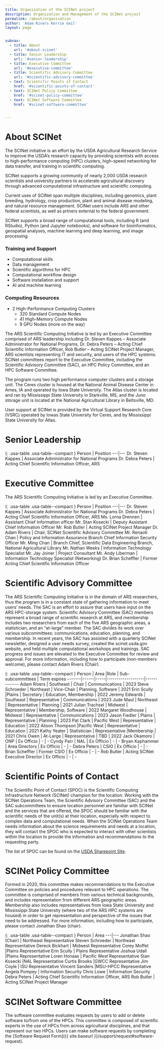 ```yaml
---
title: Organization of the SCINet project
description: Organization and Management of the SCINet project
permalink: /about/organization
author: 'Adam Rivers Kerrie Geil'
layout: page


subnav:
  - title: About
    url: '#about-scinet'
  - title: Senior Leadership
    url: '#senior-leadership'
  - title: Executive Committee
    url: '#executive-committee'
  - title: Scientific Advisory Committee
    url: '#scientific-advisory-committee'
  - text: Scientific Points of Contact
    href: '#scientific-points-of-contact'
  - text: SCINet Policy Committee
    href: '#scinet-policy-committee'
  - text: SCINet Software Committee
    href: '#scinet-software-committee'


---
```



# About SCINet
The SCINet initiative is an effort by the USDA Agricultural Research Service to improve the USDA’s research capacity by providing scientists with access to high-performance computing (HPC) clusters, high-speed networking for data transfer, and training in scientific computing.

SCINet supports a growing community of nearly 2,000 USDA research scientists and university partners to accelerate agricultural discovery through advanced computational infrastructure and scientific computing. 

Current uses of SCINet span multiple disciplines, including genomics, plant breeding, hydrology, crop production, plant and animal disease modeling, and natural resource management. SCINet users include ARS and other federal scientists, as well as prtners external to the federal government.

SCINet supports a broad range of computational tools, including R (and RStudio), Python (and Jupyter notebooks), and software for bioinformatics, geospatial analyses, machine learning and deep learning, and image processing.

<div class="grid-row grid-gap">
<div class="desktop:grid-col-auto">
<h3>Training and Support</h3>
<ul>
  <li>​Computational skills​</li>
  <li>Data management​</li>
  <li>Scientific algorithms for HPC​</li>
  <li>Computational workflow design</li>
  <li>Software installation and support​</li>
  <li>AI and machine learning</li>
</ul>
</div>
<div class="desktop:grid-col">
<h3>Computing Resources</h3>
<ul>
  <li>2 High-Performance Computing Clusters
    <ul>
      <li>320 Standard Compute Nodes</li>
      <li>41 High-Memory Compute Nodes</li>
      <li>9 GPU Nodes (more on the way)</li>
    </ul>
  </li>
</ul>
</div>
</div>

The ARS Scientific Computing Initiative is led by an Executive Committee comprised of ARS leadership including Dr. Steven Kappes – Associate Administrator for National Programs,  Dr. Debra Peters – Acting Chief Scientific Information Officer, Rob Butler – Acting SCINet Project Manager, ARS scientists representing IT and security, and users of the HPC systems. SCINet committees report to the Executive Committee, including the Scientific Advisory Committee (SAC), an HPC Policy Committee, and an HPC Software Committee.

The program runs two high performance computer clusters and a storage unit.  The Ceres cluster is housed at the National Animal Disease Center in Ames, IA and operated by Iowa State University. The Atlas cluster is located and ran by Mississippi State University in Starkville, MS, and the Juno storage unit is located at the National Agricultural Library in Beltsville, MD. 

User support at SCINet is provided by the  Virtual Support Research Core (VSRC) operated by Iowas State University for Ceres, and by Mississippi State University for Atlas.

# Senior Leadership

{: .usa-table .usa-table--compact }
Person | Position
---|---
Dr. Steven Kappes | Associate Administrator for National Programs
Dr. Debra Peters | Acting Chief Scientific Information Officer, ARS

# Executive Committee

The ARS Scientific Computing Initiative is led by an Executive Committee.

{: .usa-table .usa-table--compact }
Person | Position
---|---
Dr. Steven Kappes | Associate Administrator for National Programs
Dr. Debra Peters | Acting Chief Scientific Information Officer, ARS
Ms. Lorna Drennen | Assistant Chief Information officer
Mr. Stan Kosecki | Deputy Assistant Chief Information Officer
Mr. Rob Butler | Acting SCINet Project Manager
Dr. Adam Rivers | Chair, SCINet Scientific Advisory Committee
Mr. Renaoti Chan | Policy and Information Assurance Branch Chief Information Security Officer
Mr. Ming Chan |  Branch Chief, Scientific Data Engineering Branch, National Agricultural Library
Mr. Nathan Weeks | Information Technology Specialist
Mr. Jay Joiner | Project Consultant
Mr. Andy Liberman | Information Technology Specialist (Networking)
Dr. Brian Scheffler | Former Acting Chief Scientific Information Officer



# Scientific Advisory Committee

The ARS Scientific Computing Initiative is in the domain of ARS researchers, thus the program is in a constant state of gathering information to meet users’ needs. The SAC is an effort to assure that users have input on the ARS HPC-storage system. Scientific Advisory Committee (SAC) members represent a broad range of scientific research at ARS, and membership includes two researchers from each of the five ARS geographic areas, a statistician, and an “at-large” member. The SAC divides its work over various subcommittees: communications, education, planning, and membership. In recent years, the SAC has assisted with a quarterly SCINet newsletter, designed a user needs survey, created the scinet.usda.gov website, and held multiple computational workshops and trainings. SAC progress and issues are elevated to the Executive Committee for review and approval. For more information, including how to participate (non-members welcome), please contact Adam Rivers (Chair).

<div class="usa-table-container--scrollable" tabindex="0" markdown="block">

{: .usa-table .usa-table--compact }
Person | Area |Role | Sub-subcommittees | Term expires
-------|------|-----|-------------------|-------------
Adam Rivers | Southeast | Chair | Communications | 2023
Steve Schroeder | Northeast | Vice-Chair | Planning, Software | 2021
Erin Scully |Plains | Secretary | Education, Membership | 2022
Jeremy Edwards | Southeast | Representative | Communications | 2023
Jude Maul | Northeast | Representative | Planning | 2021
Julian Trachsel | Midwest | Representative | Membership, Software | 2022
Margaret Woodhouse | Midwest | Representative | Communications | 2023
Jason Fiedler | Plains | Representative | Planning | 2023
Pat Clark | Pacific West | Representative | Education | 2022
Alison Thompson |Pacific West | Representative | Education | 2021
Kathy Yeater | Statistician | Representative |Membership | 2021
Chris Owen | At-Large | Representative | TBD | 2022
Jack Okamoro | ONP | Ex Officio | - | -
Cyndy Parr | NAL | Ex Officio | - | -
Bryan Kaphammer | Area Directors | Ex Officio | - | -
Debra Peters | CSIO | Ex Officio | - | -
Brian Scheffler | Former CSIO | Ex Officio | - | -
Rob Butler | Acting SCINet<br>Executive Director | Ex Officio | - | -

</div>

# Scientific Points of Contact

The Scientific Point of Contact (SPOC) is the Scientific Computing Infrastructure Network (SCINet) champion for the location. Working with the SCINet Operations Team, the Scientific Advisory Committee (SAC) and the SAC subcommittees to ensure location personnel are familiar with SCINet and the services that are offered, the SPOC should be familiar with the scientific needs of the unit(s) at their location, especially with respect to complex data and computational needs. When the SCINet Operations Team needs information about the science requirements and needs at a location, they will contact the SPOC who is expected to interact with other scientists within the location to provide the information and recommendations to the requesting party.

The list of SPOC can be found on the [USDA Sharepoint Site](https://usdagcc.sharepoint.com/:x:/r/sites/REE-ARS-SCINet-Scientific-Advisory-Committee/Shared%20Documents/Membership/SPOC_SCINetOrg_23Sept2021.xlsx?d=w7df900cb464e4864aa4a514b3abdbb2b&csf=1&web=1&e=ilTRb2).

# SCINet Policy Committee

Formed in 2020, this committee makes recommendations to the Executive Committee on policies and procedures relevant to HPC operations. The committee is comprised of members from various technical backgrounds, and includes representation from different ARS geographic areas. Membership also includes representatives from Iowa State University and Mississippi State University (where two of the ARS HPC systems are housed) in order to get representation and perspective of the issues that need to be addressed. For more information, including how to participate, please contact Jonathan Shao (chair).

{: .usa-table .usa-table--compact }
Person | Area
---|---
Jonathan Shao (Chair) | Northeast Representative
Steven Schroeder | Northeast Representative
Dereck Bickhart | Midwest Representative
Corey Moffet |Plains Representative
Erin Scully | Plains Representative
Joshua Udall |Plains Representative
Loren Honaas | Pacific West Representative
Stan Kosecki |NAL Representative
Curtis Brooks |GWCC Representative
Jim Coyle | ISU Representative
Vincent Sanders |MSU-HPCC Representative
Angela Pompey | Information Security
Chris Lowe | Information Security
Debra Peters | Acting Chief Scientific Information Officer, ARS
Rob Butler | Acting SCINet Project Manager

# SCINet Software Committee

The software committee evaluates requests by users to add or delete software to/from one of the HPCs. This committee is composed of scientific experts in the use of HPCs from across agricultural disciplines, and that represent our two HPCs. Users can make software requests by completing the [Software Request Form]({{ site.baseurl }}/support/request#software-request). 


<!---------------------------------------------------------------------------------------
WAITING FOR A FEW DEVELOPMENTS IN THE SCINET PROGRAM TO OCCUR, THEN NEED TO EDIT THE title BELOW AND REPLACE THE INFORMATION ON THIS PAGE ENTIRELY
# Executive Committee
The ARS Scientific Computing Initiative is led by an Executive Committee comprised of ARS leadership including Dr. Steven Kappes – Associate Administrator for National Programs, Dr. Simon Liu – Associate Administrator for Research Management and Operations, Dr. Debra Peters – Acting Chief Scientific Information Officer, and Stan Kosecki – Acting SCINet Program Manager. The Executive Committee is guided by security professionals, system administrators, a team of computational ARS scientists called the Scientific Advisory Committee, an HPC Policy Standing Committee, and an HPC Software Standing Committee.
#Scientific Advisory Committee (SAC)
The ARS Scientific Computing Initiative is in the dominion of ARS researchers, thus the program is in a constant state of gathering and meeting their research needs. The SAC is an effort to assure that happens.  SAC members represent a broad breadth of scientific research at ARS and membership includes two researchers from each of the five ARS geographic areas, a statistician member, and an “at-large” member. The SAC divides its work over various subcommittees: communications, education, planning, software and membership. In recent years, the SAC has created a quarterly SCINet newsletter, designed a user needs survey, created the scinet.usda.gov website, and held multiple computational workshops and trainings. SAC progress and issues are elevated to the Executive Committee for review and approval. For more information, including how to participate (non-members welcome), please contact Adam Rivers (chair).
**Membership**
Adam Rivers (Chair), Southeast Representative
Jeremy Edwards, Southeast Representative
Steve Schroeder, Northeast Representative
Jude Maul, Northeast Representative
Julian Trachsel, Midwest Representative
Margaret Woodhouse, Midwest Representative
Erin Scully, Plains Representative
Jason Fiedler, Plains Representative
Pat Clark, Pacific West Representative
Alison Thompson, Pacific West Representative
Kathy Yeater, Statistician Representative
Chris Owen, At-Large Representative
#HPC Policy Standing Committee
Formed in 2020, this committee makes recommendations to the Executive Committee on policies and procedures that are relevant to HPC operations. The committee is comprised of members from various technical backgrounds and includes representation from different ARS geographic areas. Membership also includes representatives from Iowa State University and Mississippi State University (where two of the ARS HPC systems are housed) in order to get proper representation and perspective of the issues that need to be addressed. Policy Committee progress and issues are elevated to the Executive Committee for review and approval. For more information, including how to participate, please contact Jonathan Shao (chair).
**Membership**
Jonathan Shao (Chair), Northeast Representative
Steven Schroeder, Northeast Representative
Dereck Bickhart, Midwest Representative
Corey Moffet, Plains Representative
Erin Scully, Plains Representative
Joshua Udall, Plains Representative
Loren Honaas, Pacificwest Representative
Stan Kosecki, NAL Representative
Curtis Brooks, GWCC Representative
Jim Coyle, ISU Representative
Vincent Sanders, MSU-HPCC Representative
Angela Pompey, Information Security
Chris Lowe, Information Security
Deb Peters, CSIO
#HPC Software Standing Committee
This committee is currently forming and is in search of members. The committee will look into the feasibility of new HPC software requests and elevate any issues with recommendations to the Executive Committee. For more information, including how to participate, please contact Deb Peters.
**Membership**
Steven Schroeder
***********who else?*************
#Scientific Points of Contact (SPOCs)
Each ARS location also has at least one designated point of contact for the ARS Scientific Computing Initiative. These representatives are occasionally contacted by the various committees when information from many locations is required for decision making. For more information, including how to participate, please contact Stan Kosecki.
-->
